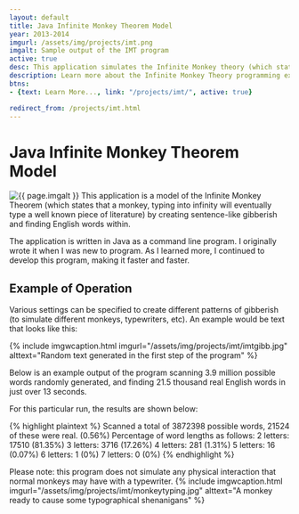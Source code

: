 ```yaml
---
layout: default
title: Java Infinite Monkey Theorem Model
year: 2013-2014
imgurl: /assets/img/projects/imt.png
imgalt: Sample output of the IMT program
active: true
desc: This application simulates the Infinite Monkey theory (which states that a monkey, typing into infinity will eventually type a well known piece of literature) by creating sentence-like gibberish and finding English words. It has evolved from its first form to become much faster by implementing more efficient search algorithms.
description: Learn more about the Infinite Monkey Theory programming experiment.
btns: 
- {text: Learn More..., link: "/projects/imt/", active: true}

redirect_from: /projects/imt.html
---
```


# Java Infinite Monkey Theorem Model
<img src="{{ page.imgurl }}" alt="{{ page.imgalt }}" class="profilePhoto verylargepic"/>
This application is a model of the Infinite Monkey Theorem (which states that a monkey, typing into infinity will eventually type a well known piece of literature) by creating sentence-like gibberish and finding English words within.

The application is written in Java as a command line program. I originally wrote it when I was new to program. As I learned more, I continued to develop this program, making it faster and faster.

## Example of Operation

Various settings can be specified to create different patterns of gibberish (to simulate different monkeys, typewriters, etc). An example would be text that looks like this:

{% include imgwcaption.html 
imgurl="/assets/img/projects/imt/imtgibb.jpg" 
alttext="Random text generated in the first step of the program" 
%}

Below is an example output of the program scanning 3.9 million possible words randomly generated, and finding 21.5 thousand real English words in just over 13 seconds.

For this particular run, the results are shown below:

{% highlight plaintext %}
Scanned a total of 3872398 possible words, 21524 of these were real. (0.56%)
Percentage of word lengths as follows:
2 letters: 17510 (81.35%)
3 letters: 3716 (17.26%)
4 letters: 281 (1.31%)
5 letters: 16 (0.07%)
6 letters: 1 (0%)
7 letters: 0 (0%)
{% endhighlight %}

Please note: this program does not simulate any physical interaction that normal monkeys may have with a typewriter.
{% include imgwcaption.html 
imgurl="/assets/img/projects/imt/monkeytyping.jpg" 
alttext="A monkey ready to cause some typographical shenanigans" 
%}